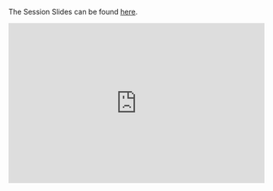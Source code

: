 The Session Slides can be found [here](https://docs.google.com/presentation/d/1Khjv0m9A8hUTKM9ZS-iPFFLtHILVVSMIOSb8fzavISs/edit?usp=sharing).

<iframe width="100%" height="315" src="https://www.youtube.com/embed/fgysRlKaYbM" title="YouTube video player" frameborder="0" allow="accelerometer; autoplay; clipboard-write; encrypted-media; gyroscope; picture-in-picture" allowfullscreen></iframe>